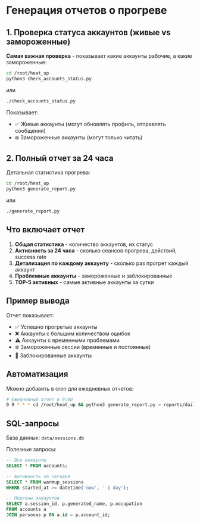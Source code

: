 # Генерация отчетов о прогреве

## 1. Проверка статуса аккаунтов (живые vs замороженные)

**Самая важная проверка** - показывает какие аккаунты рабочие, а какие замороженные:

```bash
cd /root/heat_up
python3 check_accounts_status.py
```

или

```bash
./check_accounts_status.py
```

Показывает:
- ✅ Живые аккаунты (могут обновлять профиль, отправлять сообщения)
- ❄️ Замороженные аккаунты (могут только читать)

## 2. Полный отчет за 24 часа

Детальная статистика прогрева:

```bash
cd /root/heat_up
python3 generate_report.py
```

или

```bash
./generate_report.py
```

## Что включает отчет

1. **Общая статистика** - количество аккаунтов, их статус
2. **Активность за 24 часа** - сколько сеансов прогрева, действий, success rate
3. **Детализация по каждому аккаунту** - сколько раз прогрет каждый аккаунт
4. **Проблемные аккаунты** - замороженные и заблокированные
5. **TOP-5 активных** - самые активные аккаунты за сутки

## Пример вывода

Отчет показывает:
- ✅ Успешно прогретые аккаунты
- ❌ Аккаунты с большим количеством ошибок
- ⚠️ Аккаунты с временными проблемами
- ❄️ Замороженные сессии (временные и постоянные)
- 🚫 Заблокированные аккаунты

## Автоматизация

Можно добавить в cron для ежедневных отчетов:

```bash
# Ежедневный отчет в 9:00
0 9 * * * cd /root/heat_up && python3 generate_report.py > reports/daily_$(date +\%Y\%m\%d).txt
```

## SQL-запросы

База данных: `data/sessions.db`

Полезные запросы:

```sql
-- Все аккаунты
SELECT * FROM accounts;

-- Активность за сегодня
SELECT * FROM warmup_sessions 
WHERE started_at >= datetime('now', '-1 day');

-- Персоны аккаунтов
SELECT a.session_id, p.generated_name, p.occupation 
FROM accounts a 
JOIN personas p ON a.id = p.account_id;
```

